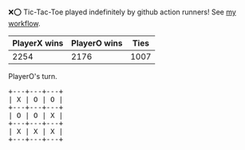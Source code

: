 :x::o: Tic-Tac-Toe played indefinitely by github action runners! See [my workflow](.github/workflows/play.yaml).

|PlayerX wins|PlayerO wins|Ties|
|-|-|-|
|2254|2176|1007|

PlayerO's turn.

<pre>
+---+---+---+
| X | O | O |
+---+---+---+
| O | O | X |
+---+---+---+
| X | X | X |
+---+---+---+
</pre>